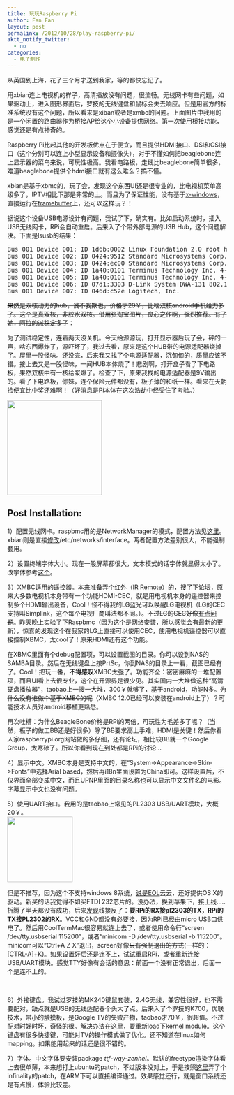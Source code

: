 ```yaml
---
title: 玩玩Raspberry Pi
author: Fan Fan
layout: post
permalink: /2012/10/28/play-raspberry-pi/
aktt_notify_twitter:
  - no
categories:
  - 电子制作
---
```

从英国到上海，花了三个月才送到我家，等的都快忘记了。

用xbian连上电视机的样子，高清播放没有问题，很流畅。无线网卡有些问题，如果驱动上，进入图形界面后，罗技的无线键盘和鼠标会失去响应。但是用官方的标准系统没有这个问题，所以看来是xiban或者是xmbc的问题。上面图片中我用的是一个闲置的路由器作为桥接AP给这个小设备提供网络。第一次使用桥接功能，感觉还是有点神奇的。

Raspberry Pi比起其他的开发板优点在于便宜，而且提供HDMI接口、DSI和CSI接口（这个分别可以连上小型显示设备和摄像头），对于不懂如何把beaglebone连上显示器的菜鸟来说，可玩性极高。我看电路板，走线比beaglebone简单很多，难道beaglebone提供个hdmi接口就有这么难么？搞不懂。

xbian是基于xbmc的，玩了会，发现这个东西UI还是很专业的，比电视机菜单高级多了，IPTV相比下那是非常的土。而且为了保证性能，没有基于[x-windows][1]，直接运行在[framebuffer][2]上，还可以这样玩？！

据说这个设备USB电源设计有问题，我试了下，确实有。比如启动系统时，插入USB无线网卡，RPi会自动重启。后来入了个带外部电源的USB Hub，这个问题解决。下面是lsusb的结果：

<pre>Bus 001 Device 001: ID 1d6b:0002 Linux Foundation 2.0 root hub
Bus 001 Device 002: ID 0424:9512 Standard Microsystems Corp.
Bus 001 Device 003: ID 0424:ec00 Standard Microsystems Corp.
Bus 001 Device 004: ID 1a40:0101 Terminus Technology Inc. 4-Port HUB
Bus 001 Device 005: ID 1a40:0101 Terminus Technology Inc. 4-Port HUB
Bus 001 Device 006: ID 07d1:3303 D-Link System DWA-131 802.11n Wireless N Nano Adapter(rev.A1) [Realtek RTL8192SU]
Bus 001 Device 007: ID 046d:c52e Logitech, Inc.</pre>

<del>果然是双核动力的hub，诚不我欺也，价格才29￥，比啥双核android手机给力多了。这个是真双核，非胶水双核。借用张淘宝图片，良心之作啊，强烈推荐。有了她，阿拉的派稳定多了</del>：

为了测试稳定性，连着两天没关机。今天给源源玩，打开显示器后玩了会，砰的一声，啥东西爆炸了，源吓坏了，我过去看，原来是这个HUB带的电源适配器烧掉了。屋里一股怪味。还没完，后来我又找了个电源适配器，沉甸甸的，质量应该不错。接上去又是一股怪味，一闻HUB本体烧了！悲剧啊，打开盒子看了下电路板，果然双核中有一核给浆爆了。检查了下，原来我找的电源适配器是9V输出的。看了下电路板，你妹，连个保险元件都没有，板子薄的和纸一样。看来在天朝捡便宜比中奖还难啊！（好消息是Pi本体在这次浩劫中经受住了考验。）

[<img class="alignnone size-full wp-image-1333" title="T1w2TiXf4kXXXR..k__110703.jpg_310x310" src="http://fkpwolf.net/WordPress/wp-content/uploads/2012/10/T1w2TiXf4kXXXR..k__110703.jpg_310x310.jpg" alt="" width="217" height="217" />][3]

## Post Installation:

1）配置无线网卡。raspbmc用的是NetworkManager的模式，配置方法见[这里][4]。xbian则是直接[修改][5]/etc/networks/interface。两者配置方法差别很大，不能强制套用。

2）设置终端字体大小。现在一般屏幕都很大，文本模式的话字体就显得太小了。改字体参考[这个][6]。

3）XMBC适用的遥控器。本来准备弄个红外（IR Remote）的，搜了下论坛，原来大多数电视机本身带有一个功能HDMI-CEC，就是用电视机本身的遥控器来控制多个HDMI输出设备，Cool！怪不得我的LG蓝光可以唤醒LG电视机（LG的CEC支持叫Simplink，这个每个电视厂商叫法都不同。）。<del>不过LG的CEC好像<a href="http://xbian.org/forum/viewtopic.php?f=35&t=1518">有点问题</a></del>。昨天晚上实验了下Raspbmc（因为这个是网络安装，所以感觉会有最新的更新），惊喜的发现这个在我家的LG上直接可以使用CEC，使用电视机遥控器可以直接控制XBMC，太cool了！原来HDMI还有这个功能。

在XBMC里面有个debug配置项，可以设置截图的目录。你可以设到NAS的SAMBA目录。然后在无线键盘上按PrtSc，你到NAS的目录上一看，截图已经有了。Cool！把玩一番，**不得感叹**XMBC太强了。功能齐全：密密麻麻的一堆配置项，而且UI看上去很专业，这个在开源界是很少见。其实国内一大堆做这种“高清硬盘播放器”，taobao上一搜一大堆，300￥就够了，基于android，功能N多。<del>为什么没有谁做个基于XMBC的呢</del>（XMBC 12.0已经可以安装在android上了）？可能技术人员对android移植更熟悉。

再次吐槽：为什么BeagleBone价格是RPi的两倍，可玩性为毛差多了呢？（当然，板子的做工BB还是好很多）除了BB要求高上手难，HDMI是关键！然后你看人家raspberrypi.org网站做的多仔细，还有论坛，相比较BB就一个Google Group，太寒碜了。所以你看到现在到处都是RPi的讨论&#8230;

4）显示中文。XMBC本身是支持中文的，在“System->Appearance->Skin->Fonts”中选择Arial based，然后再i18n里面设置为China即可。这样设置后，不仅界面全部变成中文，而且UPNP里面的目录名称也可以显示中文文件名的电影。字幕显示中文也没有问题。

5）使用UART接口。我用的是taobao上常见的PL2303 USB/UART模块，大概20￥。  
[<img class="size-thumbnail wp-image-1353 alignleft" title="T2f250XfhXXXXXXXXX_!!740676578" src="http://fkpwolf.net/WordPress/wp-content/uploads/2012/10/T2f250XfhXXXXXXXXX_740676578-150x150.jpg" alt="" width="150" height="150" />][7]

但是不推荐，因为这个不支持windows 8系统，[说是EOL][8]云云，还好提供OS X的驱动。新买的话我觉得不如买FTDI 232芯片的。没办法，换到苹果下，接上线&#8230;.. 折腾了半天都没有成功，后来[发现][9]线接反了：**要RPi的RX接pl2303的TX，RPi的TX接PL2302的RX**。VCC和GND都没有必要接，因为RPi已经由micro USB口供电了。然后用CoolTermMac很容易就连上去了，或者使用命令行“screen /dev/tty.usbserial 115200”，或者“minicom -D /dev/tty.usbserial -b 115200”。minicom可以“Ctrl+A Z X”退出，screen好像<del>只有强制退出的方式</del>(一样的：[CTRL-A]+K)。如果设置好后还是连不上，试试重启RPi，或者重新连接USB/UART模块。感觉TTY好像有会话的意思：前面一个没有正常退出，后面一个是连不上的。

&nbsp;

6）外接键盘。我试过罗技的MK240键鼠套装，2.4G无线，兼容性很好，也不需要配对，缺点就是USB的无线适配器个头大了点。后来入了个罗技的K700，优联技术，带小的触摸板，是Google TV的失败产物，taobao才70￥，很超值。不过配对时好时坏，奇怪的很。解决办法在[这里][10]，要重新load下kernel module。这个键盘有很多快捷键，可能对TV的操作模式做了优化。还不知道在linux如何mapping。如果能用起来的话还是很不错的。

7）字体。中文字体要安装package *ttf-wqy-zenhei*。默认的freetype渲染字体看上去很单薄，本来想打上ubuntu的patch，不过版本没对上，于是按照[这里][11]弄了个infinality的patch，在ARM下可以直接编译通过。效果感觉还行，就是窗口系统还是有点慢，体验比较差。

 [1]: http://forum.xbmc.org/showthread.php?tid=133722
 [2]: http://www.linux-magazine.com/w3/issue/03/EmbeddedGraphics.pdf
 [3]: http://fkpwolf.net/WordPress/wp-content/uploads/2012/10/T1w2TiXf4kXXXR..k__110703.jpg_310x310.jpg
 [4]: http://forum.stmlabs.com/showthread.php?tid=1620&pid=29372#pid29372
 [5]: http://xbian.org/forum/viewtopic.php?f=7&t=29
 [6]: http://ncloy.co.uk/blog/?p=356x
 [7]: http://fkpwolf.net/WordPress/wp-content/uploads/2012/10/T2f250XfhXXXXXXXXX_740676578.jpeg
 [8]: http://prolificusa.com/pl-2303hx-drivers/
 [9]: http://www.simonpainter.com/2012/08/simple-serial-hookup/
 [10]: http://www.raspberrypi.org/phpBB3/viewtopic.php?f=28&t=18675
 [11]: http://www.zfanw.com/blog/ubuntu-font-render-with-infinality.html